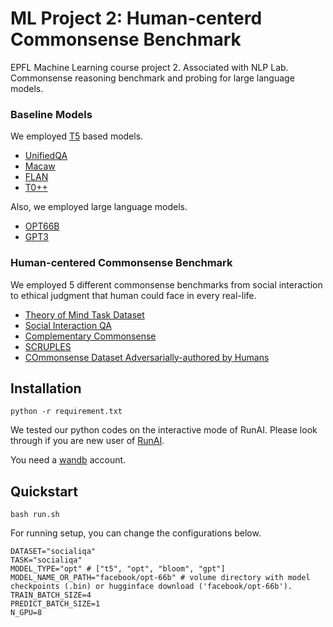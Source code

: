 # ML Project 2: Human-centerd Commonsense Benchmark
EPFL Machine Learning course project 2. Associated with NLP Lab. Commonsense reasoning benchmark and probing for large language models.

### Baseline Models
We employed [T5](https://arxiv.org/pdf/1910.10683.pdf) based models.
* [UnifiedQA](https://arxiv.org/abs/2005.00700)
* [Macaw](https://arxiv.org/abs/2109.02593)
* [FLAN](https://ai.googleblog.com/2021/10/introducing-flan-more-generalizable.html)
* [T0++](https://huggingface.co/bigscience/T0pp)

Also, we employed large language models.
* [OPT66B](https://huggingface.co/facebook/opt-66b/tree/main)
* [GPT3](https://openai.com/api/)

### Human-centered Commonsense Benchmark
We employed 5 different commonsense benchmarks from social interaction to ethical judgment that human could face in every real-life. 
* [Theory of Mind Task Dataset](https://arxiv.org/abs/1808.09352)
* [Social Interaction QA](https://arxiv.org/abs/1904.09728)
* [Complementary Commonsense](https://arxiv.org/abs/2106.00969)
* [SCRUPLES](https://paperswithcode.com/paper/scruples-a-corpus-of-community-ethical)
* [COmmonsense Dataset Adversarially-authored by Humans](https://arxiv.org/abs/1904.04365)

## Installation

```
python -r requirement.txt
```

We tested our python codes on the interactive mode of RunAI. Please look through if you are new user of [RunAI](https://github.com/sori424/runLLM).

You need a [wandb](https://wandb.ai/site) account. 

## Quickstart

```
bash run.sh
```

For running setup, you can change the configurations below. 

```
DATASET="socialiqa" 
TASK="socialiqa"
MODEL_TYPE="opt" # ["t5", "opt", "bloom", "gpt"]
MODEL_NAME_OR_PATH="facebook/opt-66b" # volume directory with model checkpoints (.bin) or hugginface download ('facebook/opt-66b').
TRAIN_BATCH_SIZE=4
PREDICT_BATCH_SIZE=1
N_GPU=8
```
